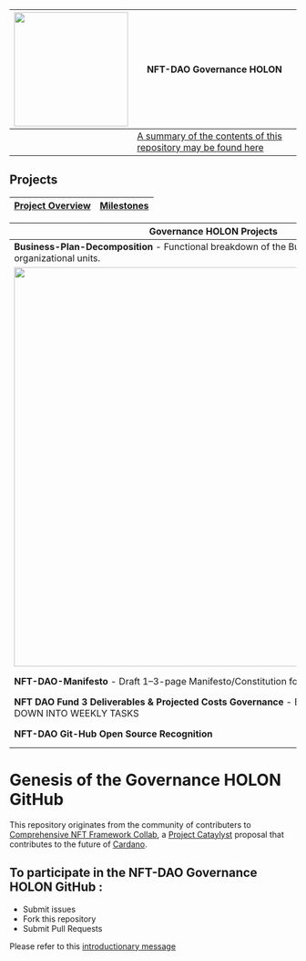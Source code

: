 | <img src="/14-Our-Appendix/Graphics/Transparent_Logo_Small_On_White.png" width="200">|**NFT-DAO Governance HOLON** | 
|---|---|
|  | [A summary of the contents of this repository may be found here](Summary.md)|

## Projects

| [Project Overview](https://github.com/NFT-DAO/Governance-HOLON/projects) | [Milestones](https://github.com/NFT-DAO/Governance-HOLON/milestones) |
|--- | --- |

| **Governance HOLON Projects** | |
|--- | --- |
| **Business-Plan-Decomposition** - Functional breakdown of the Business Plan into organizational units. | [Project Board](https://github.com/NFT-DAO/Governance-HOLON/projects/3) |
|<img src="14-Our-Appendix/Graphics/Decomposition of the NFT-DAO Business Plan.png" width="700">||
| **NFT-DAO-Manifesto** - Draft 1–3-page Manifesto/Constitution for the DAO. | [Project Board](https://github.com/NFT-DAO/Governance-HOLON/projects/4)|
|**NFT DAO Fund 3 Deliverables & Projected Costs Governance** - BREAK DELIVERABLES DOWN INTO WEEKLY TASKS | [Project Board](https://github.com/NFT-DAO/Governance-HOLON/projects/2)|
| **NFT-DAO Git-Hub Open Source Recognition** | [Project Board](https://github.com/NFT-DAO/Governance-HOLON/projects/1) |



# Genesis of the Governance HOLON GitHub

This repository originates from the community of contributers to [Comprehensive NFT Framework Collab](https://cardano.ideascale.com/a/dtd/Comprehensive-NFT-Framework-Collab/334521-48088), a [Project Cataylyst](https://cardano.ideascale.com/) proposal that contributes to the future of [Cardano](https://cardano.org/).

## To participate in the NFT-DAO Governance HOLON GitHub :

* Submit issues
* Fork this repository
* Submit Pull Requests

Please refer to this [introductionary message](13-Our-Appendix/maintainer-message.md)
